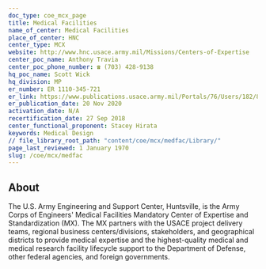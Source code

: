 ```yaml
---
doc_type: coe_mcx_page 
title: Medical Facilities
name_of_center: Medical Facilities
place_of_center: HNC
center_type: MCX
website: http://www.hnc.usace.army.mil/Missions/Centers-of-Expertise
center_poc_name: Anthony Travia
center_poc_phone_number: ☎ (703) 428-9138
hq_poc_name: Scott Wick
hq_division: MP
er_number: ER 1110-345-721
er_link: https://www.publications.usace.army.mil/Portals/76/Users/182/86/2486/1ER%201110-345-721.pdf?ver=UOM98EcXWcp-HzrHbyxhSw%3d%3d
er_publication_date: 20 Nov 2020
activation_date: N/A
recertification_date: 27 Sep 2018
center_functional_proponent: Stacey Hirata
keywords: Medical Design
// file_library_root_path: "content/coe/mcx/medfac/Library/" 
page_last_reviewed: 1 January 1970 
slug: /coe/mcx/medfac
---
```


## About 

The U.S. Army Engineering and Support Center, Huntsville, is the Army Corps of Engineers' Medical Facilities Mandatory Center of Expertise and Standardization (MX). The MX partners with the USACE project delivery teams, regional business centers/divisions, stakeholders, and geographical districts to provide medical expertise and the highest-quality medical and medical research facility lifecycle support to the Department of Defense, other federal agencies, and foreign governments. 

 
